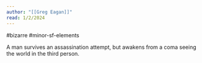 ```yaml
---
author: "[[Greg Eagan]]"
read: 1/2/2024
---
```

#bizarre #minor-sf-elements 

A man survives an assassination attempt, but awakens from a coma seeing the world in the third person.